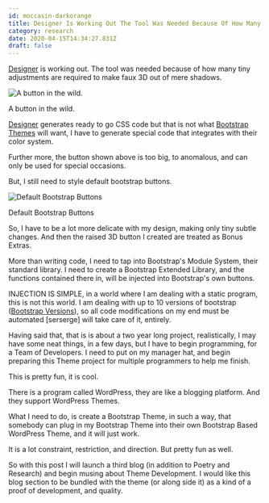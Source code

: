 ```yaml
---
id: moccasin-darkorange
title: Designer Is Working Out The Tool Was Needed Because Of How Many Tiny Adjustments Are Required To Make Faux 3 D Out Of Mere Shado
category: research
date: 2020-04-15T14:34:27.831Z
draft: false
---
```


[Designer][1] is working out. The tool was needed because of how many tiny adjustments are required to make faux 3D out of mere shadows.

![A button in the wild.](research/button.png)

A button in the wild.

[Designer][2] generates ready to go CSS code but that is not what [Bootstrap Themes][3] will want, I have to generate special code that integrates with their color system.

Further more, the button shown above is too big, to anomalous, and can only be used for special occasions.

But, I still need to style default bootstrap buttons.

![Default Bootstrap Buttons](research/bb.png)

Default Bootstrap Buttons

So, I have to be a lot more delicate with my design, making only tiny subtle changes. And then the raised 3D button I created are treated as Bonus Extras.

More than writing code, I need to tap into Bootstrap's Module System, their standard library. I need to create a Bootstrap Extended Library, and the functions contained there in, will be injected into Bootstrap's own buttons.

INJECTION IS SIMPLE, in a world where I am dealing with a static program, this is not this world. I am dealing with up to 10 versions of bootstrap ([Bootstrap Versions][4]), so all code modifications on my end must be automated \[serserge\] will take care of it, entirely.

Having said that, that is is about a two year long project, realistically, I may have some neat things, in a few days, but I have to begin programming, for a Team of Developers. I need to put on my manager hat, and begin preparing this Theme project for multiple programmers to help me finish.

This is pretty fun, it is cool.

There is a program called WordPress, they are like a blogging platform. And they support WordPress Themes.

What I need to do, is create a Bootstrap Theme, in such a way, that somebody can plug in my Bootstrap Theme into their own Bootstrap Based WordPress Theme, and it will just work.

It is a lot constraint, restriction, and direction. But pretty fun as well.

So with this post I will launch a third blog (in addition to Poetry and Research) and begin musing about Theme Development. I would like this blog section to be bundled with the theme (or along side it) as a kind of a proof of development, and quality.

[1]: /designer
[2]: /designer
[3]: https://themes.getbootstrap.com/
[4]: https://getbootstrap.com/docs/versions/